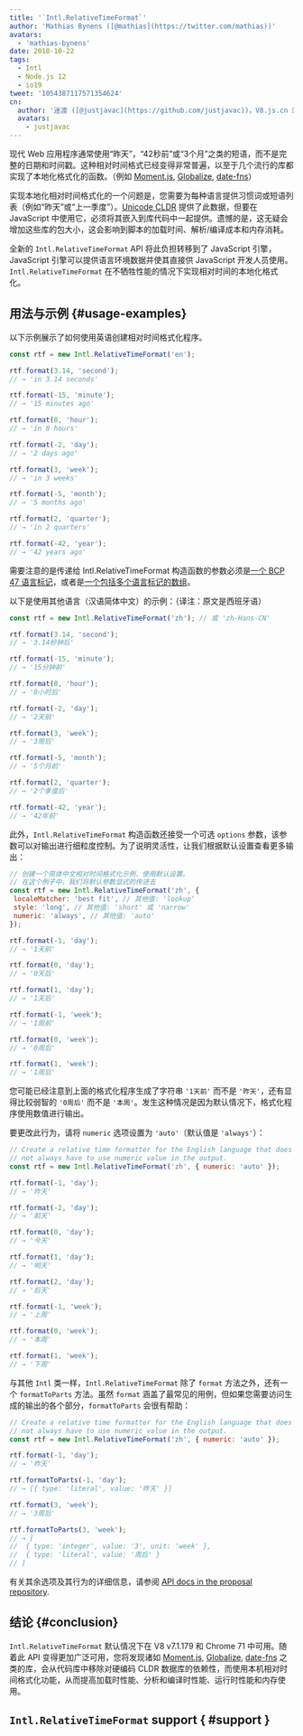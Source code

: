 ```yaml
---
title: '`Intl.RelativeTimeFormat`'
author: 'Mathias Bynens ([@mathias](https://twitter.com/mathias))'
avatars:
  - 'mathias-bynens'
date: 2018-10-22
tags:
  - Intl
  - Node.js 12
  - io19
tweet: '1054387117571354624'
cn:
  author: '迷渡 ([@justjavac](https://github.com/justjavac))，V8.js.cn 站长'
  avatars:
    - justjavac
---
```

现代 Web 应用程序通常使用“昨天”，“42秒前”或“3个月”之类的短语，而不是完整的日期和时间戳。这种相对时间格式已经变得非常普遍，以至于几个流行的库都实现了本地化格式化的函数。（例如 [Moment.js](https://momentjs.com/), [Globalize](https://github.com/globalizejs/globalize), [date-fns](https://date-fns.org/docs/)）

实现本地化相对时间格式化的一个问题是，您需要为每种语言提供习惯词或短语列表（例如“昨天”或“上一季度”）。[Unicode CLDR](http://cldr.unicode.org/) 提供了此数据，但要在 JavaScript 中使用它，必须将其嵌入到库代码中一起提供。遗憾的是，这无疑会增加这些库的包大小，这会影响到脚本的加载时间、解析/编译成本和内存消耗。

全新的 `Intl.RelativeTimeFormat` API 将此负担转移到了 JavaScript 引擎，JavaScript 引擎可以提供语言环境数据并使其直接供 JavaScript 开发人员使用。 `Intl.RelativeTimeFormat` 在不牺牲性能的情况下实现相对时间的本地化格式化。

## 用法与示例 {#usage-examples}

以下示例展示了如何使用英语创建相对时间格式化程序。

```js
const rtf = new Intl.RelativeTimeFormat('en');

rtf.format(3.14, 'second');
// → 'in 3.14 seconds'

rtf.format(-15, 'minute');
// → '15 minutes ago'

rtf.format(8, 'hour');
// → 'in 8 hours'

rtf.format(-2, 'day');
// → '2 days ago'

rtf.format(3, 'week');
// → 'in 3 weeks'

rtf.format(-5, 'month');
// → '5 months ago'

rtf.format(2, 'quarter');
// → 'in 2 quarters'

rtf.format(-42, 'year');
// → '42 years ago'
```

需要注意的是传递给 Intl.RelativeTimeFormat 构造函数的参数必须是[一个 BCP 47 语言标记](https://tools.ietf.org/html/rfc5646)，或者是[一个包括多个语言标记的数组](https://developer.mozilla.org/en-US/docs/Web/JavaScript/Reference/Global_Objects/Intl#Locale_identification_and_negotiation)。

以下是使用其他语言（汉语简体中文）的示例：（译注：原文是西班牙语）

```js
const rtf = new Intl.RelativeTimeFormat('zh'); // 或 'zh-Hans-CN'

rtf.format(3.14, 'second');
// → '3.14秒钟后'

rtf.format(-15, 'minute');
// → '15分钟前'

rtf.format(8, 'hour');
// → '8小时后'

rtf.format(-2, 'day');
// → '2天前'

rtf.format(3, 'week');
// → '3周后'

rtf.format(-5, 'month');
// → '5个月前'

rtf.format(2, 'quarter');
// → '2个季度后'

rtf.format(-42, 'year');
// → '42年前'
```

此外，`Intl.RelativeTimeFormat` 构造函数还接受一个可选 `options` 参数，该参数可以对输出进行细粒度控制。为了说明灵活性，让我们根据默认设置查看更多输出：

```js
// 创建一个简体中文相对时间格式化示例，使用默认设置。
// 在这个例子中，我们将默认参数显式的传进去
const rtf = new Intl.RelativeTimeFormat('zh', {
 localeMatcher: 'best fit', // 其他值: 'lookup'
 style: 'long', // 其他值: 'short' 或 'narrow'
 numeric: 'always', // 其他值: 'auto'
});

rtf.format(-1, 'day');
// → '1天前'

rtf.format(0, 'day');
// → '0天后'

rtf.format(1, 'day');
// → '1天后'

rtf.format(-1, 'week');
// → '1周前'

rtf.format(0, 'week');
// → '0周后'

rtf.format(1, 'week');
// → '1周后'
```

您可能已经注意到上面的格式化程序生成了字符串 `'1天前'` 而不是 `'昨天'`，还有显得比较弱智的 `'0周后'` 而不是 `'本周'`。发生这种情况是因为默认情况下，格式化程序使用数值进行输出。

要更改此行为，请将 `numeric` 选项设置为 `'auto'`（默认值是 `'always'`）：

```js
// Create a relative time formatter for the English language that does
// not always have to use numeric value in the output.
const rtf = new Intl.RelativeTimeFormat('zh', { numeric: 'auto' });

rtf.format(-1, 'day');
// → '昨天'

rtf.format(-2, 'day');
// → '前天'

rtf.format(0, 'day');
// → '今天'

rtf.format(1, 'day');
// → '明天'

rtf.format(2, 'day');
// → '后天'

rtf.format(-1, 'week');
// → '上周'

rtf.format(0, 'week');
// → '本周'

rtf.format(1, 'week');
// → '下周'
```

与其他 `Intl` 类一样，`Intl.RelativeTimeFormat` 除了 `format` 方法之外，还有一个 `formatToParts` 方法。虽然 `format` 涵盖了最常见的用例，但如果您需要访问生成的输出的各个部分，`formatToParts` 会很有帮助：

```js
// Create a relative time formatter for the English language that does
// not always have to use numeric value in the output.
const rtf = new Intl.RelativeTimeFormat('zh', { numeric: 'auto' });

rtf.format(-1, 'day');
// → '昨天'

rtf.formatToParts(-1, 'day');
// → [{ type: 'literal', value: '昨天' }]

rtf.format(3, 'week');
// → '3周后'

rtf.formatToParts(3, 'week');
// → [
//  { type: 'integer', value: '3', unit: 'week' },
//  { type: 'literal', value: '周后' }
// ]
```

有关其余选项及其行为的详细信息，请参阅 [API docs in the proposal repository](https://github.com/tc39/proposal-intl-relative-time#api).

## 结论 {#conclusion}

`Intl.RelativeTimeFormat` 默认情况下在 V8 v7.1.179 和 Chrome 71 中可用。随着此 API 变得更加广泛可用，您将发现诸如 [Moment.js](https://momentjs.com/), [Globalize](https://github.com/globalizejs/globalize), [date-fns](https://date-fns.org/docs/) 之类的库，会从代码库中移除对硬编码 CLDR 数据库的依赖性，而使用本机相对时间格式化功能，从而提高加载时性能、分析和编译时性能、运行时性能和内存使用。

## `Intl.RelativeTimeFormat` support { #support }

<feature-support chrome="71 /blog/v8-release-71#javascript-language-features"
                 firefox="65"
                 safari="no"
                 nodejs="12 https://twitter.com/mathias/status/1120700101637353473"
                 babel="no"></feature-support>
